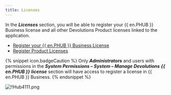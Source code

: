 ```yaml
---
title: Licenses
---
```

In the ***Licenses*** section, you will be able to register your {{ en.PHUB }} Business license and all other Devolutions Product licenses linked to the application.  

* [Register your {{ en.PHUB }} Business License](/hub/web-interface/hub-overview/administration/management/licenses/register-hub-business-license/) 
* [Register Product Licenses](/hub/web-interface/hub-overview/administration/management/licenses/register-product-licenses/) 

{% snippet icon.badgeCaution %} 
Only ***Administrators*** and users with permissions in the ***System Permissions – System – Manage Devolutions*** ***{{ en.PHUB }}*** ***license*** section will have access to register a license in {{ en.PHUB }} Business. 
{% endsnippet %}
  
![!!Hub4111.png](https://webdevolutions.azureedge.net/docs/en/hub/Hub4111.png) 